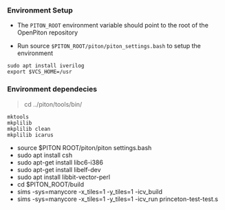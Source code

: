 ### Environment Setup
- The `PITON_ROOT` environment variable should point to the root of the OpenPiton repository

- Run source `$PITON_ROOT/piton/piton_settings.bash` to setup the environment
```
sudo apt install iverilog
export $VCS_HOME=/usr
```
### Environment dependecies
> cd ../piton/tools/bin/

```
mktools
mkplilib
mkplilib clean
mkplilib icarus
```


- source $PITON ROOT/piton/piton settings.bash
- sudo apt install csh
- sudo apt-get install libc6-i386
- sudo apt-get install libelf-dev
- sudo apt install libbit-vector-perl
- cd $PITON_ROOT/build
- sims -sys=manycore -x_tiles=1 -y_tiles=1 -icv_build
- sims -sys=manycore -x_tiles=1 -y_tiles=1 -icv_run princeton-test-test.s
